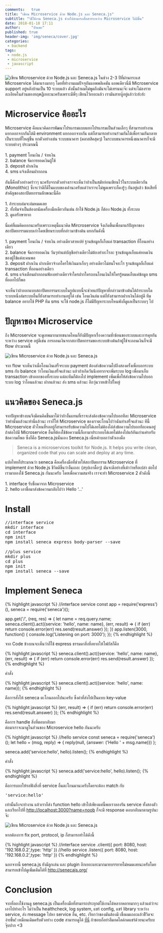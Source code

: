 ```yaml
---
comments:   true
title: "เขียน Microservice ด้วย Node.js และ Seneca.js"
subtitle: "วิธีใช้งาน Seneca.js ช่วยให้สามารถสื่อสารระหว่าง Microservice ได้ดีขึ้น"
date: 2018-01-18 17:11
author:     "ป๋าแพะ"
published: true
header-img: 'img/seneca/cover.jpg'
categories:
 - backend
tags: 
 - node.js
 - microservice
 - javascript
---
```


<img src="{{ site.baseurl }}/img/seneca/cover.jpg" alt="เขียน Microservice ด้วย Node.js และ Seneca.js"/>
ในช่วง 2-3 ปีที่ผ่านกระแส Microservice ได้มาแรงมากๆ โดยที่ทำงานผมปัจจุบันแอพพลิเคชัน แอพเดียวนี่มี Microservice support อยู่หลังบ้านเป็น 10 ระบบแล้ว ดังนั้นถ้าผมไม่พูดถึงมันจะไม่เทรนนะจ๊ะ แต่จะไม่ลงรายละเอียดในส่วนของทฤษฎีเยอะนะครับเพราะมีพี่ๆ เขียนไว้เยอะแล้ว เรามันสายบู๊อยู่แล้วว่ะฮ่ะฮ่ะ

# Microservice คืออะไร
<p>
Microservice คือแนวคิดการพัฒนาโปรแกรมแบบแยกโปรแกรมเป็นส่วนเล็กๆ ที่สามารถทำงานแยกออกจากกันได้มี environment แยกออกจากกัน แต่ก็สามารถทำงานร่วมกันได้เพื่อรวมกันกลายเป็นระบบที่ใหญ่ขึ้น ยกตัวอย่างเช่น ระบบธนาคาร (คลาสสิคสุดๆ) ในระบบธนาคารหนึ่งธนาคารก็จะมีระบบต่างๆ ประมาณนี้<br/><br/>
	1. payment โอนเงิน / จ่ายเงิน<br/>
	2. balance จัดการยอดเงินผู้ใช้<br/>
	3. deposit ฝากเงิน<br/>
	4. sms แจ้งเตือนฝากถอน<br/><br/>
	อันนี้คือตัวอย่างคร่าวๆ นะครับจากตัวอย่างเราจะเห็นว่าถ้าเป็นสมัยก่อนเขียนไว้ในระบบเดียวกัน (Monolithic) ซึ่งจะว่าดีก็ดีในแบบของเค้านะครับแต่ว่าเราจะไม่พูดเพราะก็คงรู้ๆ กันอยู่แล้ว ข้อเสียที่สำคัญของสถาปัตยกรรมลักษณะนี้คือ<br/><br/>
	1. ถ้าระบบล่มจะล่มหมดเลย<br/>
	2. ทั้งทีมจำเป็นต้องถนัดเครื่องมือเดียวกันเช่น ถ้าใช้ Node.js ก็ต้อง Node.js ทั้งระบบ<br/>
	3. ดูแลรักษายาก<br/><br/>
	นี่แค่ที่ผมคิดออกนะครับเพราะเหตุนี้แนวคิด Mircroservice จึงเกิดขึ้นเพื่อมาแก้ปัญหาของสถาปัตยกรรมแบบเก่าโดยเขียนระบบที่กล่าวมาข้างต้น แยกกันดังนี้<br/><br/>
	1. payment โอนเงิน / จ่ายเงิน อย่างเดียวสายเปย์ ฐานข้อมูลก็เก็บแค่ transaction ที่โอนอย่างเดียว<br/>
	2. balance จัดการยอดเงิน วันๆทำแต่บัญชีอย่างเดียวไม่ต้องทำอะไรละ ฐานข้อมูลเก็บแค่ยอดเงินของผู้ใช้แต่ละคนพอ<br/>
	3. deposit ฝากเงิน ฝากเดียวจ้างกใครให้เงินมาเก็บๆ อย่างเดียวไม่สนใจอะไร ฐานข้อมูลก็เก็บแค่ transaction ที่ถอนอย่างเดียว<br/>
	4. sms แจ้งเตือนฝากถอนฟ้องอย่างเดียวจ้าใครฝากใครถอนโอนเงินให้ใครรู้หมดเก็บแค่ข้อมูล sms ที่ออกไปก็พอ<br/><br/>
	จะเห็นว่าถ้าออกแบบสถาปัตยกรรมระบบในรูปแบบนี้จะช่วยแก้ปัญหาที่กล่าวมาข้างต้นได้ถ้าระบบใดระบบหนึ่งล่มระบบอื่นก็ยังสามารถทำงานอยู่ได้ เช่น โอนเงินล่ม แต่ก็ยังสามารถฝากเงินได้อยู่ดี ทีม balance อยากใช้ PHP ทีม sms จะใช้ node.js ก็ไม่มีปัญหาระบบไหนพังก็ดูแลเป็นระบบๆ ไป
</p>

# ปัญหาของ Microservice

<p>
ถึง Microservice จะดูเทพมากมายขนาดไหนก็ยังมีปัญหาเรื่องความซ้ำซ้อนของระบบและการคุยกันระหว่าง service อยู่ดีเช่น การถอนเงินจากสถาปัตยกรรมของระบบข้างต้นถ้าผู้ใช้จะถอนเงินก็จะมี flow ประมาณนี้
</p>
<img src="{{ site.baseurl }}/img/seneca/seneca-1.png" alt="เขียน Microservice ด้วย Node.js และ Seneca.js"/>
<p>
จาก flow จะเห็นว่าเมื่อโอนเงินเสร็จระบบ payment ต้องส่งข้อความไปถึงสองครั้งเพื่อบอกระบบ sms กับ balance ว่าโอนเงินเสร็จแล้วนะ แล้วถ้าเกิดวันนึงอยากจะเพิ่มระบบ log เพื่อมาเก็บ transaction เข้าออกของทั้งระบบ แต่ละทีมก็ต้องไป implement เพิ่มเพื่อให้ส่งข้อความไปบอกระบบ log ว่าโอนแล้วนะ ฝากแล้วนะ ส่ง sms แล้วนะ อีกวุ่นวายเข้าไปใหญ่
</p>

# แนวคิดของ Seneca.js

<p>
จากปัญหาข้างบนจึงมีคนคิดขึ้นมาได้ว่าถ้างั้นแทนที่เราจะส่งต้องข้อความไปบอกทีละ Microservice ว่าทำนั่นแล้วนะทำนี่แล้วนะ เราก็ให้ Microservice ของเราตะโกนไปว่าฉันทำเสร็จแล้วนะ ทีนี้ Microservice ตัวไหนที่รออยู่ก็สามารถรับข้อความไปได้เลยไม่ต้องไล่ส่งข้อความไปบอกทีละคนอยู่ ถ้าต่อไปมี Microservice อื่นที่ต้องใช้ข้อความนี้ก็เอามาประกอบได้เลยไม่ต้องไปแก้อันเก่าแค่รอรับข้อความก็พอ ซึ่งก็คือ Seneca.jsนั่นเอง Seneca.js เนี่ยเค้าบอกว่าตัวเองคือ
</p>
<blockquote>
Seneca is a microservices toolkit for Node.js.
It helps you write clean, organized code that you can scale and deploy at any time.
</blockquote>
<p>
แปลไทยก็ประมาณว่า seneca คือเครื่องมือที่ช่วยให้สถาปัตยกรรม Microservice ที่ implement ด้วย Node.js ชีวิตดีขึ้นว่างั้นเถอะ (สรุปเอาดื้อๆ) มันจะดีอย่างที่เค้าว่าหรือเปล่า ต่อไปเรามาลองใช้ Seneca.js กันนะครับ โดยเพื่อความสมจริง เราจะทำ Microservice 2 ตัวดังนี้ <br/><br/>
1. interface รับชื่อมาจาก Microservice<br/>
2. hello เอาชื่อมาส่งข้อความกลับไปว่า Hello ‘...'<br/>
</p>

# Install

<pre>
//interface service
mkdir interface
cd interface
npm init
npm install seneca express body-parser --save

//plus service
mkdir plus
cd plus
npm init
npm install seneca --save
</pre>

# Implement Seneca

{% highlight javascript %}
//interface service
const app = require('express')(),
      seneca = require('seneca')();
                    
app.get('/', (req, res) => {
   let name = req.query.name;
   seneca.client().act({service: 'hello', name: name}, (err, result) => {
       if (err) return console.error(err)
       res.send(result.answer)
    });
})
app.listen(3000, function() {
    console.log('Listening on port: 3000');
});
{% endhighlight %}

<p>
จาก Code ข้างบนจะเห็นว่าก็ใช้ express ธรรมดาสิ่งที่อยากให้โฟกัสก็คือ
</p>
{% highlight javascript %}
seneca.client().act({service: 'hello', name: name}, (err, result) => {
	if (err) return console.error(err)
    res.send(result.answer)
});
{% endhighlight %}
<p>
คำสั่ง
</p>
{% highlight javascript %}
seneca.client().act({service: 'hello', name: name}); 
{% endhighlight %}
<p>
คือการสั่งให้ seneca ตะโกนออกไปนะครับ ซึ่งค่าที่ส่งไปเป็นแบบ key-value
</p>
{% highlight javascript %}
(err, result) => {
    if (err) return console.error(err)
    res.send(result.answer)
});
{% endhighlight %}
<p>
คือการ handle สิ่งที่ตอบกลับมา <br/>ต่อมาเราจะมาดูในส่วนของ Microservice hello กันนะครับ
</p>
{% highlight javascript %}
//hello service
const seneca = require('seneca')();
let hello = (msg, reply) => {
    reply(null, {answer: ('Hello ' + msg.name)})
};

seneca.add('service:hello', hello).listen();
{% endhighlight %}
<p>คำสั่ง </p>
{% highlight javascript %}
seneca.add('service:hello', hello).listen(); 
{% endhighlight %}
<p>
คือการบอกให้รอฟังสิ่งที่ service อื่นตะโกนมานะครับโดยจะต้อง match กับ <pre>'service:hello'</pre> เท่านั้นถึงจะทำงาน แล้วเราก็ส่ง function hello เข้าไปเพียงแค่นี้พอเราลองรัน service ทั้งสองตัวและเรียกไปที่ <a href="http://localhost:3000?name=noob" target="_blank">http://localhost:3000?name=noob</a> ก็จะมี response ตอบกลับมาตามรูปนะจ๊ะ
</p>
<img src="{{ site.baseurl }}/img/seneca/reponse.png" alt="เขียน Microservice ด้วย Node.js และ Seneca.js"/>
<p>หากต้องการ fix port, protocol, ip ก็สามารถทำได้ดังนี้ </p>
{% highlight javascript %}
//interface service
.client({ port: 8080, host: '192.168.0.2',type: 'http' })
//hello service
.listen({ port: 8080, host: '192.168.0.2',type: 'http' })
{% endhighlight %}
<p>นอกจากนี้ seneca.js ยังมีลูกเล่น และ plugin อีกเยอะแยะมากมายบรรยายไม่หมดเลยนะครับโดยสามารถเข้าไปดูเพิ่มเติมได้ที่ <a href="http://senecajs.org/" target="_blank">http://senecajs.org/</a></p>

# Conclusion

<p>
จากที่ลองใช้งานดู seneca.js เป็นเครื่องมือที่สามารถประยุกต์ใช้งานได้หลากหลายมากๆ แล้วแต่ว่าจะเอาไปทำอะไร ไม่ว่าเป็น healthcheck, log system, แชร์ config, แชร์ library ระหว่าง service, ส่ง message ไปหา service อื่น, etc. เรียกว่าของมันต้องมี เชื่อผมเถอะแล้วชีิวิตจะง่ายขึ้น! เหมือนเดิมครับตัวอย่าง code สามารถดูได้ <a href="https://github.com/noob-studio/seneca-example" target="_blank">ที่นี่</a> ถ้าชอบก็อย่าลืมกดไลค์กดแชร์ด้วยนะครับบ จุ๊บปาก <3
</p>